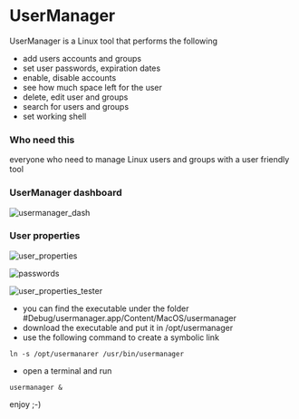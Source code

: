 # UserManager

UserManager is a Linux tool that performs the following

- add users accounts and groups 
- set user passwords, expiration dates
- enable, disable accounts
- see how much space left for the user
- delete, edit user and groups
- search for users and groups 
- set working shell


### Who need this

everyone who need to manage Linux users and groups with a user friendly tool 

### UserManager dashboard

![usermanager_dash](https://cloud.githubusercontent.com/assets/12726776/19657636/b21ed7de-9a2d-11e6-95db-92baa468b2dc.PNG)


### User properties 

![user_properties](https://cloud.githubusercontent.com/assets/12726776/19657721/0139518c-9a2e-11e6-922f-27656a68bed4.PNG)



![passwords](https://cloud.githubusercontent.com/assets/12726776/19658010/f81755c6-9a2e-11e6-97bd-60a91c1285b3.PNG)


![user_properties_tester](https://cloud.githubusercontent.com/assets/12726776/19658012/fadac356-9a2e-11e6-9890-7e41002a0db0.PNG)


- you can find the executable under the folder #Debug/usermanager.app/Content/MacOS/usermanager
- download the executable and put it in /opt/usermanager
- use the following command to create a symbolic link 

`ln -s /opt/usermanarer /usr/bin/usermanager`

- open a terminal and run 

`usermanager &` 

enjoy ;-)


